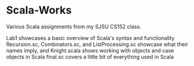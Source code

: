 # Scala-Works
Various Scala assignments from my SJSU CS152 class.

Lab1 showcases a basic overview of Scala's syntax and functionality
Recursion.sc, Combinators.sc, and ListProcessing.sc showcase what their names imply,
and Knight.scala shows working with objects and case objects in Scala
final.sc covers a little bit of everything used in Scala
